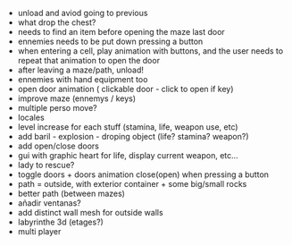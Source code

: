 - unload and aviod going to previous
- what drop the chest?
- needs to find an item before opening the maze last door
- ennemies needs to be put down pressing a button
- when entering a cell, play animation with buttons, and the user needs to repeat that animation to open the door
- after leaving a maze/path, unload!
- ennemies with hand equipment too
- open door animation ( clickable door - click to open if key)
- improve maze (ennemys / keys)
- multiple perso move?
- locales
- level increase for each stuff (stamina, life, weapon use, etc)
- add baril - explosion - droping object (life? stamina? weapon?)
- add open/close doors 
- gui  with graphic heart for life, display current weapon, etc...
- lady to rescue?
- toggle doors + doors animation close(open) when pressing a button
- path = outside, with exterior container + some big/small rocks
- better path (between mazes)
- añadir ventanas?
- add distinct wall mesh for outside walls
- labyrinthe 3d (etages?)
- multi player
